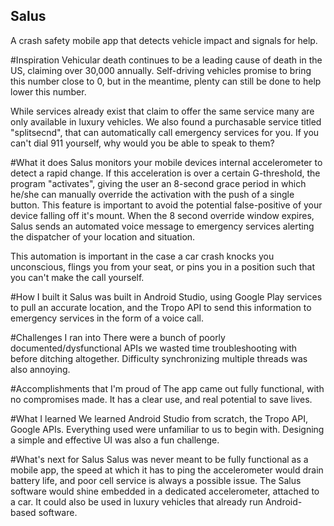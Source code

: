 ## Salus
A crash safety mobile app that detects vehicle impact and signals for help.

#Inspiration
Vehicular death continues to be a leading cause of death in the US, claiming over 30,000 annually. Self-driving vehicles promise to bring this number close to 0, but in the meantime, plenty can still be done to help lower this number.

While services already exist that claim to offer the same service many are only available in luxury vehicles. We also found a purchasable service titled "splitsecnd", that can automatically call emergency services for you. If you can't dial 911 yourself, why would you be able to speak to them?

#What it does
Salus monitors your mobile devices internal accelerometer to detect a rapid change. If this acceleration is over a certain G-threshold, the program "activates", giving the user an 8-second grace period in which he/she can manually override the activation with the push of a single button. This feature is important to avoid the potential false-positive of your device falling off it's mount. When the 8 second override window expires, Salus sends an automated voice message to emergency services alerting the dispatcher of your location and situation.

This automation is important in the case a car crash knocks you unconscious, flings you from your seat, or pins you in a position such that you can't make the call yourself.

#How I built it
Salus was built in Android Studio, using Google Play services to pull an accurate location, and the Tropo API to send this information to emergency services in the form of a voice call.

#Challenges I ran into
There were a bunch of poorly documented/dysfunctional APIs we wasted time troubleshooting with before ditching altogether. Difficulty synchronizing multiple threads was also annoying.

#Accomplishments that I'm proud of
The app came out fully functional, with no compromises made. It has a clear use, and real potential to save lives.

#What I learned
We learned Android Studio from scratch, the Tropo API, Google APIs. Everything used were unfamiliar to us to begin with. Designing a simple and effective UI was also a fun challenge.

#What's next for Salus
Salus was never meant to be fully functional as a mobile app, the speed at which it has to ping the accelerometer would drain battery life, and poor cell service is always a possible issue. The Salus software would shine embedded in a dedicated accelerometer, attached to a car. It could also be used in luxury vehicles that already run Android-based software.

